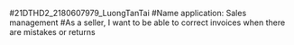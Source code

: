 #21DTHD2_2180607979_LuongTanTai
#Name application: Sales management
#As a seller, I want to be able to correct invoices when there are mistakes or returns




